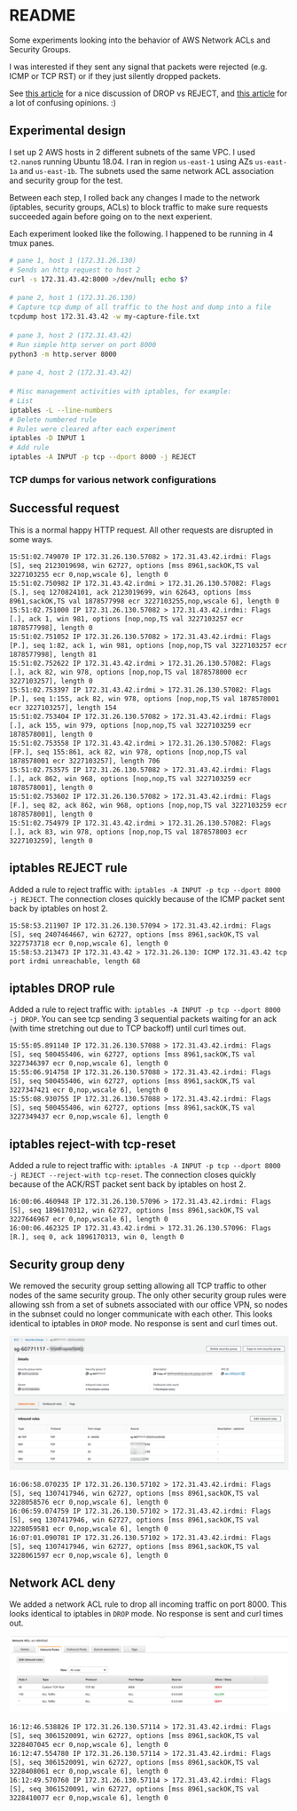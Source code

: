 # README

Some experiments looking into the behavior of AWS Network ACLs and Security Groups.

I was interested if they sent any signal that packets were rejected (e.g. ICMP or TCP RST) or if they just silently dropped packets.

See [this article](http://www.chiark.greenend.org.uk/~peterb/network/drop-vs-reject) for a nice discussion of DROP vs REJECT, and [this article](https://serverfault.com/questions/157375/reject-vs-drop-when-using-iptables) for a lot of confusing opinions. :)


## Experimental design

I set up 2 AWS hosts in 2 different subnets of the same VPC. I used `t2.nano`s running Ubuntu 18.04. I ran in region `us-east-1` using AZs `us-east-1a` and `us-east-1b`. The subnets used the same network ACL association and security group for the test.

Between each step, I rolled back any changes I made to the network (iptables, security groups, ACLs) to block traffic to make sure requests succeeded again before going on to the next experient.

Each experiment looked like the following. I happened to be running in 4 tmux panes.

```bash
# pane 1, host 1 (172.31.26.130)
# Sends an http request to host 2
curl -s 172.31.43.42:8000 >/dev/null; echo $?

# pane 2, host 1 (172.31.26.130)
# Capture tcp dump of all traffic to the host and dump into a file
tcpdump host 172.31.43.42 -w my-capture-file.txt

# pane 3, host 2 (172.31.43.42)
# Run simple http server on port 8000
python3 -m http.server 8000

# pane 4, host 2 (172.31.43.42)

# Misc management activities with iptables, for example:
# List
iptables -L --line-numbers
# Delete numbered rule
# Rules were cleared after each experiment
iptables -D INPUT 1
# Add rule
iptables -A INPUT -p tcp --dport 8000 -j REJECT
```

### TCP dumps for various network configurations

## Successful request

This is a normal happy HTTP request. All other requests are disrupted in some ways.

```
15:51:02.749070 IP 172.31.26.130.57082 > 172.31.43.42.irdmi: Flags [S], seq 2123019698, win 62727, options [mss 8961,sackOK,TS val 3227103255 ecr 0,nop,wscale 6], length 0
15:51:02.750982 IP 172.31.43.42.irdmi > 172.31.26.130.57082: Flags [S.], seq 1270824101, ack 2123019699, win 62643, options [mss 8961,sackOK,TS val 1878577998 ecr 3227103255,nop,wscale 6], length 0
15:51:02.751000 IP 172.31.26.130.57082 > 172.31.43.42.irdmi: Flags [.], ack 1, win 981, options [nop,nop,TS val 3227103257 ecr 1878577998], length 0
15:51:02.751052 IP 172.31.26.130.57082 > 172.31.43.42.irdmi: Flags [P.], seq 1:82, ack 1, win 981, options [nop,nop,TS val 3227103257 ecr 1878577998], length 81
15:51:02.752622 IP 172.31.43.42.irdmi > 172.31.26.130.57082: Flags [.], ack 82, win 978, options [nop,nop,TS val 1878578000 ecr 3227103257], length 0
15:51:02.753397 IP 172.31.43.42.irdmi > 172.31.26.130.57082: Flags [P.], seq 1:155, ack 82, win 978, options [nop,nop,TS val 1878578001 ecr 3227103257], length 154
15:51:02.753404 IP 172.31.26.130.57082 > 172.31.43.42.irdmi: Flags [.], ack 155, win 979, options [nop,nop,TS val 3227103259 ecr 1878578001], length 0
15:51:02.753558 IP 172.31.43.42.irdmi > 172.31.26.130.57082: Flags [FP.], seq 155:861, ack 82, win 978, options [nop,nop,TS val 1878578001 ecr 3227103257], length 706
15:51:02.753575 IP 172.31.26.130.57082 > 172.31.43.42.irdmi: Flags [.], ack 862, win 968, options [nop,nop,TS val 3227103259 ecr 1878578001], length 0
15:51:02.753602 IP 172.31.26.130.57082 > 172.31.43.42.irdmi: Flags [F.], seq 82, ack 862, win 968, options [nop,nop,TS val 3227103259 ecr 1878578001], length 0
15:51:02.754979 IP 172.31.43.42.irdmi > 172.31.26.130.57082: Flags [.], ack 83, win 978, options [nop,nop,TS val 1878578003 ecr 3227103259], length 0
```

## iptables REJECT rule

Added a rule to reject traffic with: `iptables -A INPUT -p tcp --dport 8000 -j REJECT`.
The connection closes quickly because of the ICMP packet sent back by iptables on host 2.

```
15:58:53.211907 IP 172.31.26.130.57094 > 172.31.43.42.irdmi: Flags [S], seq 2407464667, win 62727, options [mss 8961,sackOK,TS val 3227573718 ecr 0,nop,wscale 6], length 0
15:58:53.213473 IP 172.31.43.42 > 172.31.26.130: ICMP 172.31.43.42 tcp port irdmi unreachable, length 68
```

## iptables DROP rule

Added a rule to reject traffic with: `iptables -A INPUT -p tcp --dport 8000 -j DROP`.
You can see tcp sending 3 sequential packets waiting for an ack (with time stretching out due to TCP backoff) until curl times out.

```
15:55:05.891140 IP 172.31.26.130.57088 > 172.31.43.42.irdmi: Flags [S], seq 500455406, win 62727, options [mss 8961,sackOK,TS val 3227346397 ecr 0,nop,wscale 6], length 0
15:55:06.914758 IP 172.31.26.130.57088 > 172.31.43.42.irdmi: Flags [S], seq 500455406, win 62727, options [mss 8961,sackOK,TS val 3227347421 ecr 0,nop,wscale 6], length 0
15:55:08.930755 IP 172.31.26.130.57088 > 172.31.43.42.irdmi: Flags [S], seq 500455406, win 62727, options [mss 8961,sackOK,TS val 3227349437 ecr 0,nop,wscale 6], length 0
```

## iptables reject-with tcp-reset

Added a rule to reject traffic with: `iptables -A INPUT -p tcp --dport 8000 -j REJECT --reject-with tcp-reset`.
The connection closes quickly because of the ACK/RST packet sent back by iptables on host 2.

```
16:00:06.460948 IP 172.31.26.130.57096 > 172.31.43.42.irdmi: Flags [S], seq 1896170312, win 62727, options [mss 8961,sackOK,TS val 3227646967 ecr 0,nop,wscale 6], length 0
16:00:06.462325 IP 172.31.43.42.irdmi > 172.31.26.130.57096: Flags [R.], seq 0, ack 1896170313, win 0, length 0
```

## Security group deny

We removed the security group setting allowing all TCP traffic to other nodes of the same security group.
The only other security group rules were allowing ssh from a set of subnets associated with our office VPN, so nodes in the subnset could no longer communicate with each other.
This looks identical to iptables in `DROP` mode. No response is sent and curl times out.

![security group configuration](security_group_setup.png)

```
16:06:58.070235 IP 172.31.26.130.57102 > 172.31.43.42.irdmi: Flags [S], seq 1307417946, win 62727, options [mss 8961,sackOK,TS val 3228058576 ecr 0,nop,wscale 6], length 0
16:06:59.074759 IP 172.31.26.130.57102 > 172.31.43.42.irdmi: Flags [S], seq 1307417946, win 62727, options [mss 8961,sackOK,TS val 3228059581 ecr 0,nop,wscale 6], length 0
16:07:01.090781 IP 172.31.26.130.57102 > 172.31.43.42.irdmi: Flags [S], seq 1307417946, win 62727, options [mss 8961,sackOK,TS val 3228061597 ecr 0,nop,wscale 6], length 0
```

## Network ACL deny

We added a network ACL rule to drop all incoming traffic on port 8000.
This looks identical to iptables in `DROP` mode. No response is sent and curl times out.

![network acl configuration](network_acl_setup.png)

```
16:12:46.538826 IP 172.31.26.130.57114 > 172.31.43.42.irdmi: Flags [S], seq 3061520091, win 62727, options [mss 8961,sackOK,TS val 3228407045 ecr 0,nop,wscale 6], length 0
16:12:47.554780 IP 172.31.26.130.57114 > 172.31.43.42.irdmi: Flags [S], seq 3061520091, win 62727, options [mss 8961,sackOK,TS val 3228408061 ecr 0,nop,wscale 6], length 0
16:12:49.570760 IP 172.31.26.130.57114 > 172.31.43.42.irdmi: Flags [S], seq 3061520091, win 62727, options [mss 8961,sackOK,TS val 3228410077 ecr 0,nop,wscale 6], length 0
```


